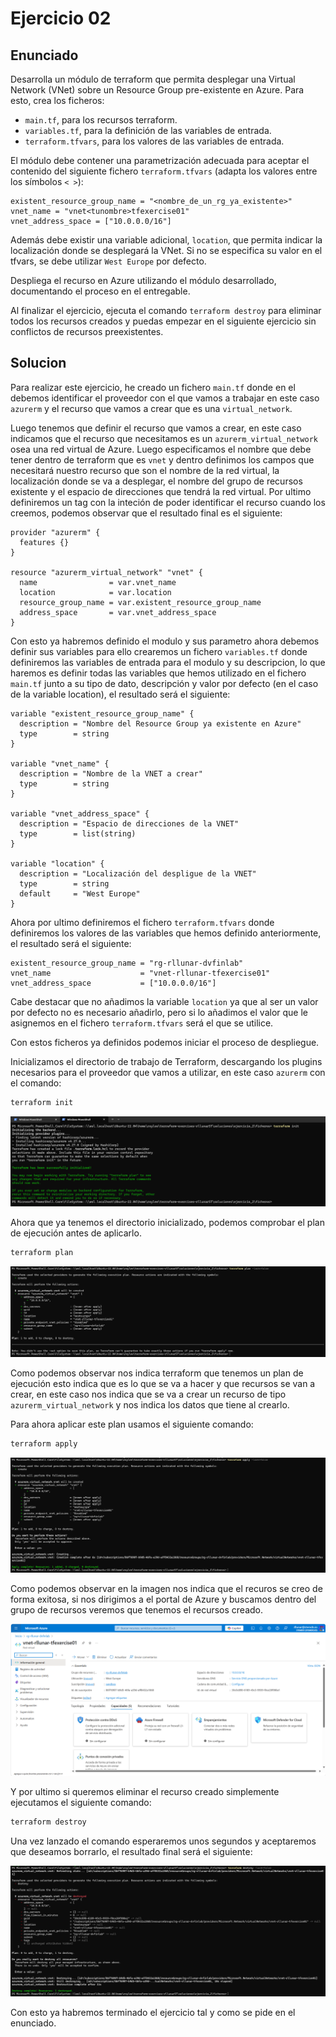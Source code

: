 # Ejercicio 02

## Enunciado

Desarrolla un módulo de terraform que permita desplegar una Virtual Network (VNet) sobre un Resource Group pre-existente en Azure. Para esto, crea los ficheros:

- `main.tf`, para los recursos terraform.
- `variables.tf`, para la definición de las variables de entrada.
- `terraform.tfvars`, para los valores de las variables de entrada.

El módulo debe contener una parametrización adecuada para aceptar el contenido del siguiente fichero `terraform.tfvars` (adapta los valores entre los símbolos `< >`):

```hcl
existent_resource_group_name = "<nombre_de_un_rg_ya_existente>"
vnet_name = "vnet<tunombre>tfexercise01"
vnet_address_space = ["10.0.0.0/16"]
```

Además debe existir una variable adicional, `location`, que permita indicar la localización donde se desplegará la VNet. Si no se especifica su valor en el tfvars, se debe utilizar `West Europe` por defecto.

Despliega el recurso en Azure utilizando el módulo desarrollado, documentando el proceso en el entregable.

Al finalizar el ejercicio, ejecuta el comando `terraform destroy` para eliminar todos los recursos creados y puedas empezar en el siguiente ejercicio sin conflictos de recursos preexistentes.

## Solucion

Para realizar este ejercicio, he creado un fichero `main.tf` donde en el debemos identificar el proveedor con el que vamos a trabajar en este caso `azurerm` y el recurso que vamos a crear que es una `virtual_network`.

Luego tenemos que definir el recurso que vamos a crear, en este caso indicamos que el recurso que necesitamos es un `azurerm_virtual_network` osea una red virtual de Azure. Luego especificamos el nombre que debe tener dentro de terraform que es `vnet` y dentro definimos los campos que necesitará nuestro recurso que son el nombre de la red virtual, la localización donde se va a desplegar, el nombre del grupo de recursos existente y el espacio de direcciones que tendrá la red virtual. Por ultimo definiremos un tag con la inteción de poder identificar el recurso cuando los creemos, podemos observar que el resultado final es el siguiente:

```hcl
provider "azurerm" {
  features {}
}

resource "azurerm_virtual_network" "vnet" {
  name                = var.vnet_name
  location            = var.location
  resource_group_name = var.existent_resource_group_name
  address_space       = var.vnet_address_space
}
```

Con esto ya habremos definido el modulo y sus parametro ahora debemos definir sus variables para ello crearemos un fichero `variables.tf` donde definiremos las variables de entrada para el modulo y su descripcion, lo que haremos es definir todas las variables que hemos utilizado en el fichero `main.tf` junto a su tipo de dato, descripción y valor por defecto (en el caso de la variable location), el resultado será el siguiente:

```hcl
variable "existent_resource_group_name" {
  description = "Nombre del Resource Group ya existente en Azure"
  type        = string
}

variable "vnet_name" {
  description = "Nombre de la VNET a crear"
  type        = string
}

variable "vnet_address_space" {
  description = "Espacio de direcciones de la VNET"
  type        = list(string)
}

variable "location" {
  description = "Localización del despligue de la VNET"
  type        = string
  default     = "West Europe"
}
```

Ahora por ultimo definiremos el fichero `terraform.tfvars` donde definiremos los valores de las variables que hemos definido anteriormente, el resultado será el siguiente:

```hcl
existent_resource_group_name = "rg-rllunar-dvfinlab"
vnet_name                    = "vnet-rllunar-tfexercise01"
vnet_address_space           = ["10.0.0.0/16"]
```

Cabe destacar que no añadimos la variable `location` ya que al ser un valor por defecto no es necesario añadirlo, pero si lo añadimos el valor que le asignemos en el fichero `terraform.tfvars` será el que se utilice.

Con estos ficheros ya definidos podemos iniciar el proceso de despliegue.

Inicializamos el directorio de trabajo de Terraform, descargando los plugins necesarios para el proveedor que vamos a utilizar, en este caso `azurerm` con el comando:

```bash
terraform init
```

![Resultado de lanzar terraform init](../../datos/imgs/eje2/img2_1.png)

Ahora que ya tenemos el directorio inicializado, podemos comprobar el plan de ejecución antes de aplicarlo.

```bash
terraform plan
```

![Resultado de lanzar terraform plan](../../datos/imgs/eje2/img2_2.png)

Como podemos observar nos indica terraform que tenemos un plan de ejecución esto indica que es lo que se va a hacer y que recursos se van a crear, en este caso nos indica que se va a crear un recurso de tipo `azurerm_virtual_network` y nos indica los datos que tiene al crearlo.

Para ahora aplicar este plan usamos el siguiente comando:

```bash
terraform apply
```

![Resultado de lanzar terraform apply](../../datos/imgs/eje2/img2_3.png)

Como podemos observar en la imagen nos indica que el recuros se creo de forma exitosa, si nos dirigimos a el portal de Azure y buscamos dentro del grupo de recursos veremos que tenemos el recursos creado.

![Resultado de crear el recurso](../../datos/imgs/eje2/img2_4.png)

Y por ultimo si queremos eliminar el recurso creado simplemente ejecutamos el siguiente comando:

```bash
terraform destroy
``` 

Una vez lanzado el comando esperaremos unos segundos y aceptaremos que deseamos borrarlo, el resultado final será el siguiente:

![Eliminando recurso VNET](../../datos/imgs/eje2/img2_5.png)

Con esto ya habremos terminado el ejercicio tal y como se pide en el enunciado.